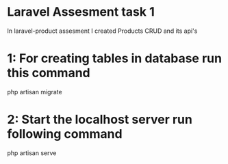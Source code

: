 # Laravel Assesment task 1
In laravel-product assesment I created Products CRUD and its api's
# 1: For creating tables in database run this command
php artisan migrate
# 2: Start the localhost server run following command
php artisan serve



